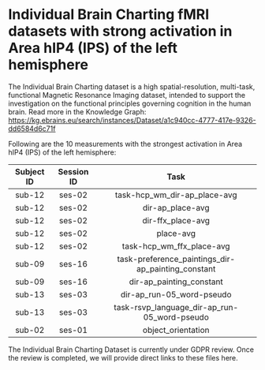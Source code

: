 # Individual Brain Charting fMRI datasets with strong activation in Area hIP4 (IPS) of the left hemisphere

The Individual Brain Charting dataset is a high spatial-resolution, multi-task, functional Magnetic Resonance Imaging dataset, intended to support the investigation on the functional principles governing cognition in the human brain.
Read more in the Knowledge Graph: https://kg.ebrains.eu/search/instances/Dataset/a1c940cc-4777-417e-9326-dd6584d6c71f

Following are the 10 measurements with the strongest activation in Area hIP4 (IPS) of the left hemisphere:

| Subject ID | Session ID | Task |
| :-: | :-: | :-: |
| sub-12 | ses-02 | task-hcp_wm_dir-ap_place-avg|
| sub-12 | ses-02 | dir-ap_place-avg|
| sub-12 | ses-02 | dir-ffx_place-avg|
| sub-12 | ses-02 | place-avg|
| sub-12 | ses-02 | task-hcp_wm_ffx_place-avg|
| sub-09 | ses-16 | task-preference_paintings_dir-ap_painting_constant|
| sub-09 | ses-16 | dir-ap_painting_constant|
| sub-13 | ses-03 | dir-ap_run-05_word-pseudo|
| sub-13 | ses-03 | task-rsvp_language_dir-ap_run-05_word-pseudo|
| sub-02 | ses-01 | object_orientation|


The Individual Brain Charting Dataset is currently under GDPR review. Once the review is completed, we will provide direct links to these files here.